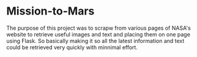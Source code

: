 # Mission-to-Mars

The purpose of this project was to scrapw from various pages of NASA's website to retrieve useful images and text and placing them on one page using Flask. So basically making it so all the latest information and text could be retrieved very quickly with minnimal effort.

